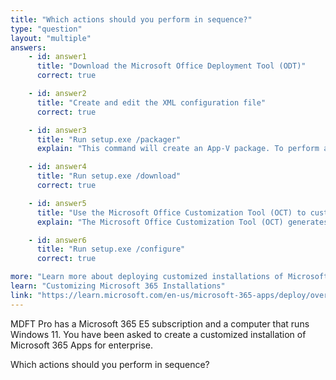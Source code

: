 ```yaml
---
title: "Which actions should you perform in sequence?"
type: "question"
layout: "multiple"
answers:
    - id: answer1
      title: "Download the Microsoft Office Deployment Tool (ODT)"
      correct: true

    - id: answer2
      title: "Create and edit the XML configuration file"
      correct: true

    - id: answer3
      title: "Run setup.exe /packager"
      explain: "This command will create an App-V package. To perform a custom installation, run 'setup.exe /download' to download the installation files and 'setup.exe /configure' to apply the configuration."

    - id: answer4
      title: "Run setup.exe /download"
      correct: true

    - id: answer5
      title: "Use the Microsoft Office Customization Tool (OCT) to customize the downloaded Microsoft 365 files"
      explain: "The Microsoft Office Customization Tool (OCT) generates an XML configuration file for ODT. It does not modify files downloaded by ODT."

    - id: answer6
      title: "Run setup.exe /configure"
      correct: true

more: "Learn more about deploying customized installations of Microsoft 365."
learn: "Customizing Microsoft 365 Installations"
link: "https://learn.microsoft.com/en-us/microsoft-365-apps/deploy/overview-office-deployment-tool"
---
```

MDFT Pro has a Microsoft 365 E5 subscription and a computer that runs Windows 11.
You have been asked to create a customized installation of Microsoft 365 Apps for enterprise.

Which actions should you perform in sequence? 

